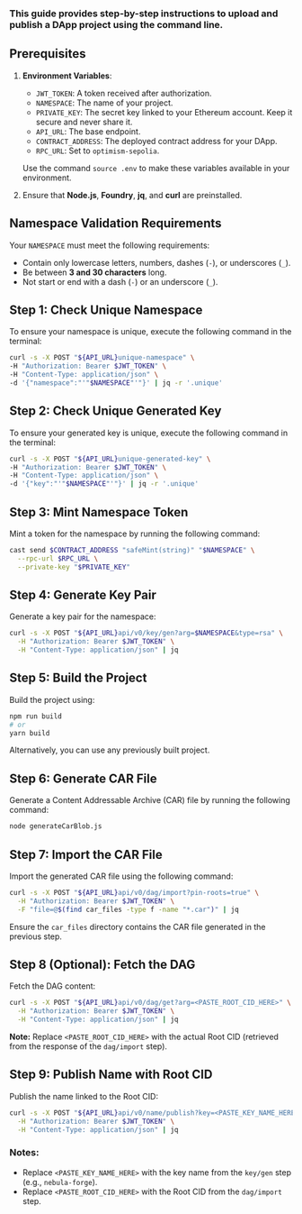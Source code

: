 ### This guide provides step-by-step instructions to upload and publish a DApp project using the command line.

## Prerequisites

1. **Environment Variables**:
    - `JWT_TOKEN`: A token received after authorization.
    - `NAMESPACE`: The name of your project.
    - `PRIVATE_KEY`: The secret key linked to your Ethereum account. Keep it secure and never share it.
    - `API_URL`: The base endpoint.
    - `CONTRACT_ADDRESS`: The deployed contract address for your DApp.
    - `RPC_URL`: Set to `optimism-sepolia`.

   Use the command `source .env` to make these variables available in your environment.

2. Ensure that **Node.js**, **Foundry**, **jq**, and **curl** are preinstalled.

## Namespace Validation Requirements

Your `NAMESPACE` must meet the following requirements:
- Contain only lowercase letters, numbers, dashes (`-`), or underscores (`_`).
- Be between **3 and 30 characters** long.
- Not start or end with a dash (`-`) or an underscore (`_`).

## Step 1: Check Unique Namespace

To ensure your namespace is unique, execute the following command in the terminal:

```bash
curl -s -X POST "${API_URL}unique-namespace" \
-H "Authorization: Bearer $JWT_TOKEN" \
-H "Content-Type: application/json" \
-d '{"namespace":"'"$NAMESPACE"'"}' | jq -r '.unique'
```

## Step 2: Check Unique Generated Key

To ensure your generated key is unique, execute the following command in the terminal:

```bash
curl -s -X POST "${API_URL}unique-generated-key" \
-H "Authorization: Bearer $JWT_TOKEN" \
-H "Content-Type: application/json" \
-d '{"key":"'"$NAMESPACE"'"}' | jq -r '.unique'
```

## Step 3: Mint Namespace Token

Mint a token for the namespace by running the following command:

```bash
cast send $CONTRACT_ADDRESS "safeMint(string)" "$NAMESPACE" \
  --rpc-url $RPC_URL \
  --private-key "$PRIVATE_KEY"
```

## Step 4: Generate Key Pair

Generate a key pair for the namespace:

```bash
curl -s -X POST "${API_URL}api/v0/key/gen?arg=$NAMESPACE&type=rsa" \
  -H "Authorization: Bearer $JWT_TOKEN" \
  -H "Content-Type: application/json" | jq
```

## Step 5: Build the Project

Build the project using:

```bash
npm run build
# or
yarn build
```
Alternatively, you can use any previously built project.

## Step 6: Generate CAR File

Generate a Content Addressable Archive (CAR) file by running the following command:

```bash
node generateCarBlob.js
```

## Step 7: Import the CAR File

Import the generated CAR file using the following command:

```bash
curl -s -X POST "${API_URL}api/v0/dag/import?pin-roots=true" \
  -H "Authorization: Bearer $JWT_TOKEN" \
  -F "file=@$(find car_files -type f -name "*.car")" | jq
```

Ensure the `car_files` directory contains the CAR file generated in the previous step.

## Step 8 (Optional): Fetch the DAG

Fetch the DAG content:

```bash
curl -s -X POST "${API_URL}api/v0/dag/get?arg=<PASTE_ROOT_CID_HERE>" \
  -H "Authorization: Bearer $JWT_TOKEN" \
  -H "Content-Type: application/json" | jq
```

**Note:** Replace `<PASTE_ROOT_CID_HERE>` with the actual Root CID (retrieved from the response of the `dag/import` step).

## Step 9: Publish Name with Root CID

Publish the name linked to the Root CID:

```bash
curl -s -X POST "${API_URL}api/v0/name/publish?key=<PASTE_KEY_NAME_HERE>&arg=/ipfs/<PASTE_ROOT_CID_HERE>&ttl=10s" \
  -H "Authorization: Bearer $JWT_TOKEN" \
  -H "Content-Type: application/json" | jq
```

### Notes:
- Replace `<PASTE_KEY_NAME_HERE>` with the key name from the `key/gen` step (e.g., `nebula-forge`).
- Replace `<PASTE_ROOT_CID_HERE>` with the Root CID from the `dag/import` step.
